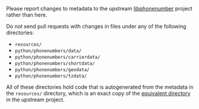 Please report changes to metadata to the upstream [libphonenumber](https://github.com/google/libphonenumber/)
project rather than here.

Do not send pull requests with changes in files under any of the following directories:

- `resources/`
- `python/phonenumbers/data/`
- `python/phonenumbers/carrierdata/`
- `python/phonenumbers/shortdata/`
- `python/phonenumbers/geodata/`
- `python/phonenumbers/tzdata/`

All of these directories hold code that is autogenerated from the metadata in the `resources/` directory, which is an
exact copy of the [equivalent directory](https://github.com/google/libphonenumber/tree/master/resources) in the
upstream project.
